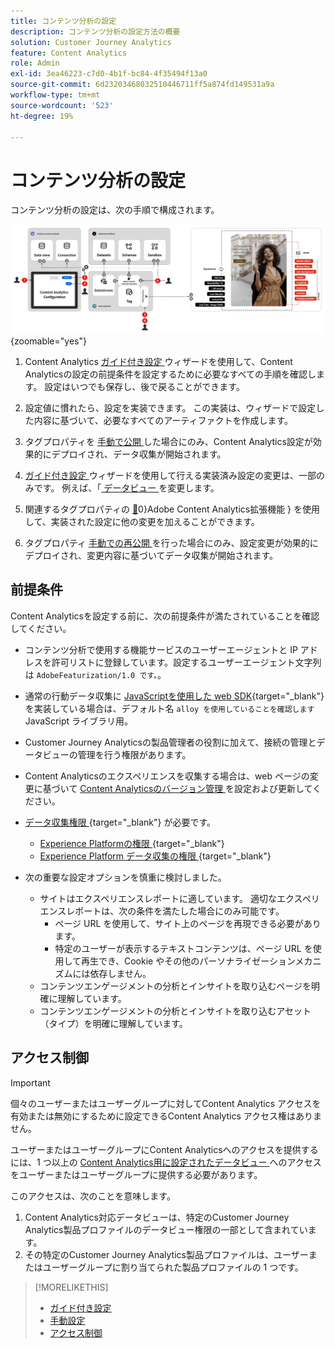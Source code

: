 ```yaml
---
title: コンテンツ分析の設定
description: コンテンツ分析の設定方法の概要
solution: Customer Journey Analytics
feature: Content Analytics
role: Admin
exl-id: 3ea46223-c7d0-4b1f-bc84-4f35494f13a0
source-git-commit: 6d23203468032510446711ff5a874fd149531a9a
workflow-type: tm+mt
source-wordcount: '523'
ht-degree: 19%

---
```


# コンテンツ分析の設定

コンテンツ分析の設定は、次の手順で構成されます。

![ コンテンツ分析の設定 ](../assets/aca-configuration.svg){zoomable="yes"}

1. Content Analytics [ ガイド付き設定 ](guided.md) ウィザードを使用して、Content Analyticsの設定の前提条件を設定するために必要なすべての手順を確認します。 設定はいつでも保存し、後で戻ることができます。
1. 設定値に慣れたら、設定を実装できます。 この実装は、ウィザードで設定した内容に基づいて、必要なすべてのアーティファクトを作成します。
1. タグプロパティを [ 手動で公開 ](manual.md) した場合にのみ、Content Analytics設定が効果的にデプロイされ、データ収集が開始されます。

1. [ ガイド付き設定 ](guided.md) ウィザードを使用して行える実装済み設定の変更は、一部のみです。 例えば、「[ データビュー ](/help/data-views/data-views.md) を変更します。
1. 関連するタグプロパティの [&#128279;](https://experienceleague.adobe.com/ja/docs/experience-platform/tags/extensions/client/content-analytics/overview)0&rbrace;Adobe Content Analytics拡張機能 &rbrace; を使用して、実装された設定に他の変更を加えることができます。
1. タグプロパティ [ 手動での再公開 ](manual.md) を行った場合にのみ、設定変更が効果的にデプロイされ、変更内容に基づいてデータ収集が開始されます。


## 前提条件

Content Analyticsを設定する前に、次の前提条件が満たされていることを確認してください。

* コンテンツ分析で使用する機能サービスのユーザーエージェントと IP アドレスを許可リストに登録しています。設定するユーザーエージェント文字列は <code>AdobeFeaturization/1.0 です。</code>。
* 通常の行動データ収集に [JavaScriptを使用した web SDK](https://experienceleague.adobe.com/ja/docs/experience-platform/web-sdk/install/library){target="_blank"} を実装している場合は、デフォルト名 <code>alloy を使用していることを確認します</code> JavaScript ライブラリ用。
* Customer Journey Analyticsの製品管理者の役割に加えて、接続の管理とデータビューの管理を行う権限があります。
* Content Analyticsのエクスペリエンスを収集する場合は、web ページの変更に基づいて [Content Analyticsのバージョン管理 ](manual.md#versioning) を設定および更新してください。
* [ データ収集権限 ](https://experienceleague.adobe.com/ja/docs/experience-platform/collection/permissions){target="_blank"} が必要です。
   * [Experience Platformの権限 ](https://experienceleague.adobe.com/ja/docs/experience-platform/collection/permissions#adobe-experience-platform-permissions){target="_blank"}
   * [Experience Platform データ収集の権限 ](https://experienceleague.adobe.com/ja/docs/experience-platform/collection/permissions#adobe-experience-platform-data-collection-permissions){target="_blank"}
* 次の重要な設定オプションを慎重に検討しました。

   * サイトはエクスペリエンスレポートに適しています。 適切なエクスペリエンスレポートは、次の条件を満たした場合にのみ可能です。
      * ページ URL を使用して、サイト上のページを再現できる必要があります。
      * 特定のユーザーが表示するテキストコンテンツは、ページ URL を使用して再生でき、Cookie やその他のパーソナライゼーションメカニズムには依存しません。
   * コンテンツエンゲージメントの分析とインサイトを取り込むページを明確に理解しています。
   * コンテンツエンゲージメントの分析とインサイトを取り込むアセット（タイプ）を明確に理解しています。


## アクセス制御

>[!IMPORTANT]
>
>個々のユーザーまたはユーザーグループに対してContent Analytics アクセスを有効または無効にするために設定できるContent Analytics アクセス権はありません。
>

ユーザーまたはユーザーグループにContent Analyticsへのアクセスを提供するには、1 つ以上の [Content Analytics用に設定されたデータビュー ](guided.md#data-view) へのアクセスをユーザーまたはユーザーグループに提供する必要があります。

このアクセスは、次のことを意味します。

1. Content Analytics対応データビューは、特定のCustomer Journey Analytics製品プロファイルのデータビュー権限の一部として含まれています。
1. その特定のCustomer Journey Analytics製品プロファイルは、ユーザーまたはユーザーグループに割り当てられた製品プロファイルの 1 つです。

>[!MORELIKETHIS]
>
>* [ガイド付き設定](guided.md)
>* [手動設定](manual.md)
>* [アクセス制御](/help/technotes/access-control.md)
>
